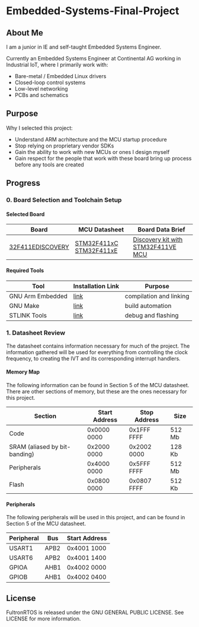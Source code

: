 # Embedded-Systems-Final-Project

## About Me

I am a junior in IE and self-taught Embedded Systems Engineer.

Currently an Embedded Systems Engineer at Continental AG working in Industrial IoT, where I primarily work with:
- Bare-metal / Embedded Linux drivers
- Closed-loop control systems
- Low-level networking
- PCBs and schematics

## Purpose

Why I selected this project:
- Understand ARM acrhitecture and the MCU startup procedure
- Stop relying on proprietary vendor SDKs
- Gain the ability to work with new MCUs or ones I design myself
- Gain respect for the people that work with these board bring up process before any tools are created

## Progress

### 0. Board Selection and Toolchain Setup

#### Selected Board
| Board | MCU Datasheet | Board Data Brief |
| ----- | ------------- | --------------- |
| [32F411EDISCOVERY](https://www.st.com/en/evaluation-tools/32f411ediscovery.html) | [STM32F411xC STM32F411xE](https://www.digikey.ch/htmldatasheets/production/1776125/0/0/1/stm32f411xc-stm32f411xe.html) | [Discovery kit with STM32F411VE MCU](https://www.st.com/resource/en/data_brief/32f411ediscovery.pdf) |

#### Required Tools
| Tool | Installation Link | Purpose |
| ---- | ----------------- | ------- |
| GNU Arm Embedded | [link](https://developer.arm.com/downloads/-/gnu-rm) | compilation and linking |
| GNU Make | [link](https://www.gnu.org/software/make/) | build automation |
| STLINK Tools | [link](https://github.com/stlink-org/stlink) | debug and flashing |

### 1. Datasheet Review

The datasheet contains information necessary for much of the project. The information gathered will be used for everything from controlling the clock frequency, to creating the IVT and its corresponding interrupt handlers.

#### Memory Map

The following information can be found in Section 5 of the MCU datasheet. There are other sections of memory, but these are the ones necessary for this project.

| Section | Start Address | Stop Address | Size |
| ------- | ------------- | ------------ | ---- |
| Code | 0x0000 0000 | 0x1FFF FFFF | 512 Mb |
| SRAM (aliased by bit-banding) | 0x2000 0000 | 0x2002 0000 | 128 Kb | 
| Peripherals | 0x4000 0000 | 0x5FFF FFFF | 512 Mb |
| Flash | 0x0800 0000 | 0x0807 FFFF | 512 Kb |

#### Peripherals

The following peripherals will be used in this project, and can be found in Section 5 of the MCU datasheet.

| Peripheral | Bus | Start Address |
| ------- | --- | ------------- |
| USART1 | APB2 | 0x4001 1000 |
| USART6 | APB2 | 0x4001 1400 |
| GPIOA | AHB1 | 0x4002 0000 |
| GPIOB | AHB1 | 0x4002 0400 |

## License

FultronRTOS is released under the GNU GENERAL PUBLIC LICENSE. See LICENSE for more information.
